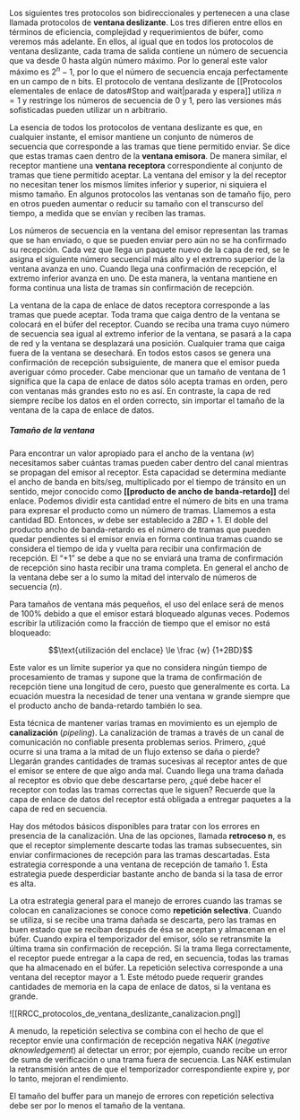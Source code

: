 Los siguientes tres protocolos son bidireccionales y pertenecen a una clase llamada protocolos de **ventana deslizante**. Los tres difieren entre ellos en términos de eficiencia, complejidad y requerimientos de búfer, como veremos más adelante. En ellos, al igual que en todos los protocolos de ventana deslizante, cada trama de salida contiene un número de secuencia que va desde 0 hasta algún número máximo. Por lo general este valor máximo es $2^n - 1$, por lo que el número de secuencia encaja perfectamente en un campo de n bits. El protocolo de ventana deslizante de [[Protocolos elementales de enlace de datos#Stop and wait|parada y espera]] utiliza $n = 1$ y restringe los números de secuencia de 0 y 1, pero las versiones más sofisticadas pueden utilizar un n arbitrario.

La esencia de todos los protocolos de ventana deslizante es que, en cualquier instante, el emisor mantiene un conjunto de números de secuencia que corresponde a las tramas que tiene permitido enviar. Se dice que estas tramas caen dentro de la **ventana emisora**. De manera similar, el receptor mantiene una **ventana receptora** correspondiente al conjunto de tramas que tiene permitido aceptar. La ventana del emisor y la del receptor no necesitan tener los mismos límites inferior y superior, ni siquiera el mismo tamaño. En algunos protocolos las ventanas son de tamaño fijo, pero en otros pueden aumentar o reducir su tamaño con el transcurso del tiempo, a medida que se envían y reciben las tramas.

Los números de secuencia en la ventana del emisor representan las tramas que se han enviado, o que se pueden enviar pero aún no se ha confirmado su recepción. Cada vez que llega un paquete nuevo de la capa de red, se le asigna el siguiente número secuencial más alto y el extremo superior de la ventana avanza en uno. Cuando llega una confirmación de recepción, el extremo inferior avanza en uno. De esta manera, la ventana mantiene en forma continua una lista de tramas sin confirmación de recepción.

La ventana de la capa de enlace de datos receptora corresponde a las tramas que puede aceptar. Toda trama que caiga dentro de la ventana se colocará en el búfer del receptor. Cuando se reciba una trama cuyo número de secuencia sea igual al extremo inferior de la ventana, se pasará a la capa de red y la ventana se desplazará una posición. Cualquier trama que caiga fuera de la ventana se desechará. En todos estos casos se genera una confirmación de recepción subsiguiente, de manera que el emisor pueda averiguar cómo proceder. Cabe mencionar que un tamaño de ventana de 1 significa que la capa de enlace de datos sólo acepta tramas en orden, pero con ventanas más grandes esto no es así. En contraste, la capa de red siempre recibe los datos en el orden correcto, sin importar el tamaño de la ventana de la capa de enlace de datos. 

##### Tamaño de la ventana
Para encontrar un valor apropiado para el ancho de la ventana (*w*) necesitamos saber cuántas tramas pueden caber dentro del canal mientras se propagan del emisor al receptor. Esta capacidad se determina mediante el ancho de banda en bits/seg, multiplicado por el tiempo de tránsito en un sentido, mejor conocido como **[[producto de ancho de banda-retardo]]** del enlace. Podemos dividir esta cantidad entre el número de bits en una trama para expresar el producto como un número de tramas. Llamemos a esta cantidad BD. Entonces, *w* debe ser establecido a $2BD + 1$. El doble del producto ancho de banda-retardo es el número de tramas que pueden quedar pendientes si el emisor envía en forma continua tramas cuando se considera el tiempo de ida y vuelta para recibir una confirmación de recepción. El “+1” se debe a que no se enviará una trama de confirmación de recepción sino hasta recibir una trama completa. En general el ancho de la ventana debe ser a lo sumo la mitad del intervalo de números de secuencia (*n*).

Para tamaños de ventana más pequeños, el uso del enlace será de menos de 100% debido a que el emisor estará bloqueado algunas veces. Podemos escribir la utilización como la fracción de tiempo que el emisor no está bloqueado:

$$\text{utilización del enclace} \le \frac {w} {1+2BD}$$

Este valor es un límite superior ya que no considera ningún tiempo de procesamiento de tramas y supone que la trama de confirmación de recepción tiene una longitud de cero, puesto que generalmente es corta. La ecuación muestra la necesidad de tener una ventana w grande siempre que el producto ancho de banda-retardo también lo sea.

Esta técnica de mantener varias tramas en movimiento es un ejemplo de **canalización** (*pipeling*). La canalización de tramas a través de un canal de comunicación no confiable presenta problemas serios. Primero, ¿qué ocurre si una trama a la mitad de un flujo extenso se daña o pierde? Llegarán grandes cantidades de tramas sucesivas al receptor antes de que el emisor se entere de que algo anda mal. Cuando llega una trama dañada al receptor es obvio que debe descartarse pero, ¿qué debe hacer el receptor con todas las tramas correctas que le siguen? Recuerde que la capa de enlace de datos del receptor está obligada a entregar paquetes a la capa de red en secuencia.

Hay dos métodos básicos disponibles para tratar con los errores en presencia de la canalización. Una de las opciones, llamada **retroceso n**, es que el receptor simplemente descarte todas las tramas subsecuentes, sin enviar confirmaciones de recepción para las tramas descartadas. Esta estrategia corresponde a una ventana de recepción de tamaño 1. Esta estrategia puede desperdiciar bastante ancho de banda si la tasa de error es alta.

La otra estrategia general para el manejo de errores cuando las tramas se colocan en canalizaciones se conoce como **repetición selectiva**. Cuando se utiliza, si se recibe una trama dañada se descarta, pero las tramas en buen estado que se reciban después de ésa se aceptan y almacenan en el búfer. Cuando expira el temporizador del emisor, sólo se retransmite la última trama sin confirmación de recepción. Si la trama llega correctamente, el receptor puede entregar a la capa de red, en secuencia, todas las tramas que ha almacenado en el búfer. La repetición selectiva corresponde a una ventana del receptor mayor a 1. Este método puede requerir grandes cantidades de memoria en la capa de enlace de datos, si la ventana es grande.

![[RRCC_protocolos_de_ventana_deslizante_canalizacion.png]]

A menudo, la repetición selectiva se combina con el hecho de que el receptor envíe una confirmación de recepción negativa NAK (*negative aknowledgement*) al detectar un error; por ejemplo, cuando recibe un error de suma de verificación o una trama fuera de secuencia. Las NAK estimulan la retransmisión antes de que el temporizador correspondiente expire y, por lo tanto, mejoran el rendimiento.

El tamaño del buffer para un manejo de errores con repetición selectiva debe ser por lo menos el tamaño de la ventana.